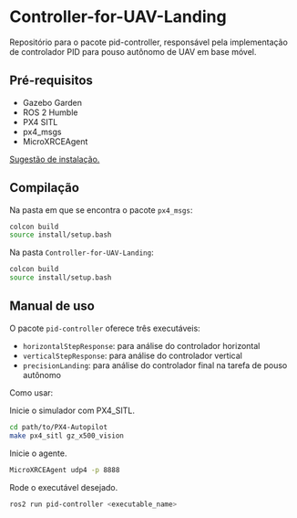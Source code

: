 # Controller-for-UAV-Landing

Repositório para o pacote pid-controller, responsável pela implementação de controlador PID para pouso autônomo de UAV em base móvel.

## Pré-requisitos

- Gazebo Garden
- ROS 2 Humble
- PX4 SITL
- px4_msgs 
- MicroXRCEAgent

[Sugestão de instalação.][1]

## Compilação

Na pasta em que se encontra o pacote `px4_msgs`:

```bash
colcon build
source install/setup.bash
```

Na pasta `Controller-for-UAV-Landing`:

```bash
colcon build
source install/setup.bash
```

## Manual de uso

O pacote `pid-controller` oferece três executáveis:
- `horizontalStepResponse`: para análise do controlador horizontal 
- `verticalStepResponse`: para análise do controlador vertical
- `precisionLanding`: para análise do controlador final na tarefa de pouso autônomo

Como usar:

Inicie o simulador com PX4_SITL.

```bash
cd path/to/PX4-Autopilot
make px4_sitl gz_x500_vision
```

Inicie o agente.

```bash
MicroXRCEAgent udp4 -p 8888
```

Rode o executável desejado.

```bash
ros2 run pid-controller <executable_name>
```

[1]: https://github.com/PX4/PX4-user_guide/blob/main/en/ros/ros2_comm.md#installation-setup